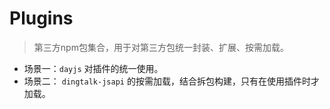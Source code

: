 # Plugins

> 第三方npm包集合，用于对第三方包统一封装、扩展、按需加载。

* 场景一：`dayjs` 对插件的统一使用。
* 场景二： `dingtalk-jsapi` 的按需加载，结合拆包构建，只有在使用插件时才加载。

